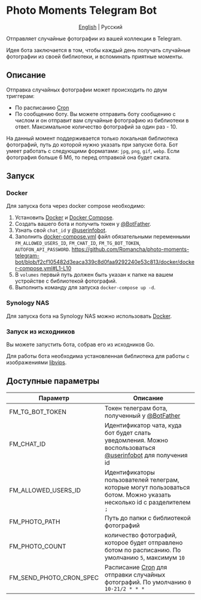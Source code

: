 # Photo Moments Telegram Bot

<p align="center">
  <a href="https://github.com/Romancha/photo-moments-telegram-bot#photo-moments-telegram-bot">English</a> |
  <span>Русский</span>
</p>

Отправляет случайные фотографии из вашей коллекции в Telegram.

Идея бота заключается в том, чтобы каждый день получать случайные фотографии из своей библиотеки, и вспоминать приятные
моменты.

## Описание

Отправка случайных фотографии может происходить по двум триггерам:

- По расписанию [Cron](https://en.wikipedia.org/wiki/Cron)
- По сообщению боту. Вы можете отправить боту сообщению с числом и он отправит вам случайные фотографию из библиотеки в
  ответ. Максимальное количество фотографий за один раз - 10.

На данный момент поддерживается только локальная библиотека фотографий, путь до которой нужно указать при запуске бота.
Бот умеет работать с следующими форматами: ``jpg``, ``png``, ``gif``, ``webp``.
Если фотография больше 6 Мб, то перед отправкой она будет сжата.

## Запуск

### Docker

Для запуска бота через docker compose необходимо:

1. Установить [Docker](https://docs.docker.com/get-docker/)
   и [Docker Compose](https://docs.docker.com/compose/install/).
2. Создать вашего бота и получить токен у [@BotFather](https://t.me/BotFather).
3. Узнать свой `chat_id` у [@userinfobot](https://t.me/userinfobot).
4. Заполнить [docker-compose.yml](/docker/docker-compose.yml) файл обязательными
   переменными ``FM_ALLOWED_USERS_ID``, ``FM_CHAT_ID``, ``FM_TG_BOT_TOKEN``, ``AUTOFON_API_PASSWORD``.
   https://github.com/Romancha/photo-moments-telegram-bot/blob/f2cf105482d3eaca339c8d0faa9292240e53c813/docker/docker-compose.yml#L1-L10
5. В ``volumes`` первый путь должен быть указан к папке на вашем устройстве c библиотекой фотографий.
6. Выполнить команду для запуска ``docker-compose up -d``.

### Synology NAS

Для запуска бота на Synology NAS можно использовать [Docker](https://www.synology.com/en-global/dsm/packages/Docker).

### Запуск из исходников

Вы можете запустить бота, собрав его из исходников Go.

Для работы бота необходима установленная библиотека для работы с изображениями [libvips](https://www.libvips.org/).

## Доступные параметры

| Параметр                | Описание                                                                                                                              |
|-------------------------|---------------------------------------------------------------------------------------------------------------------------------------|
| FM_TG_BOT_TOKEN         | Токен телеграм бота, полученный у [@BotFather](https://t.me/BotFather)                                                                |
| FM_CHAT_ID              | Идентификатор чата, куда бот будет слать уведомления. Можно воспользоваться [@userinfobot](https://t.me/userinfobot) для получения id |
| FM_ALLOWED_USERS_ID     | Идентификаторы пользователей телеграм, которые могут пользоваться ботом. Можно указать несколько id с разделителем ``;``              |
| FM_PHOTO_PATH           | Путь до папки с библиотекой фотографий                                                                                                |
| FM_PHOTO_COUNT          | количество фотографий, которое будет отправлено ботом по расписанию. По умолчанию ``5``, максимум ``10``                              |
| FM_SEND_PHOTO_CRON_SPEC | Расписание [Cron](https://en.wikipedia.org/wiki/Cron) для отправки случайных фотографий. По умолчанию ``0 10-21/2 * * *``             |
